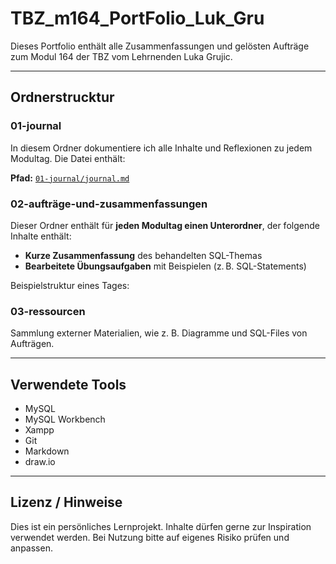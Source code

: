 # TBZ_m164_PortFolio_Luk_Gru

Dieses Portfolio enthält alle Zusammenfassungen und gelösten Aufträge zum Modul 164 der TBZ vom Lehrnenden Luka Grujic.

---

## Ordnerstrucktur

### 01-journal

In diesem Ordner dokumentiere ich alle Inhalte und Reflexionen zu jedem Modultag. Die Datei enthält:

**Pfad:** [`01-journal/journal.md`](01-journal/journal.md)

### 02-aufträge-und-zusammenfassungen

Dieser Ordner enthält für **jeden Modultag einen Unterordner**, der folgende Inhalte enthält:

- **Kurze Zusammenfassung** des behandelten SQL-Themas
- **Bearbeitete Übungsaufgaben** mit Beispielen (z. B. SQL-Statements)

Beispielstruktur eines Tages:

### 03-ressourcen

Sammlung externer Materialien, wie z. B. Diagramme und SQL-Files von Aufträgen.

---

## Verwendete Tools

- MySQL
- MySQL Workbench
- Xampp
- Git
- Markdown
- draw.io

---

## Lizenz / Hinweise

Dies ist ein persönliches Lernprojekt. Inhalte dürfen gerne zur Inspiration verwendet werden. Bei Nutzung bitte auf eigenes Risiko prüfen und anpassen.
